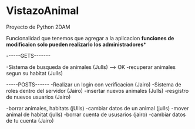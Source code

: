 # VistazoAnimal
Proyecto de Python 2DAM


Funcionalidad que tenemos que agregar a la aplicacion
******funciones de modificaion solo pueden realizarlo los administradores*******


------GETS-------

-Sistema de busqueda de animales  (Julls) --> OK
-recuperar animales segun su habitat (Julls)


-----POSTS------
-Realizar un login con verificacion (Jairo)
-Sistema de roles dentro del servidor (Jairo)
-insertar nuevos animales (Julls)
-resgistro de nuevos usuarios (Jairo)

-borrar animales, habitats (jUlls)
-cambiar datos de un animal (julls)
-mover animal de habitat (julls)
-borrar cuenta de ususarios (jairo)
-cambiar datos de tu cuenta (Jairo)
